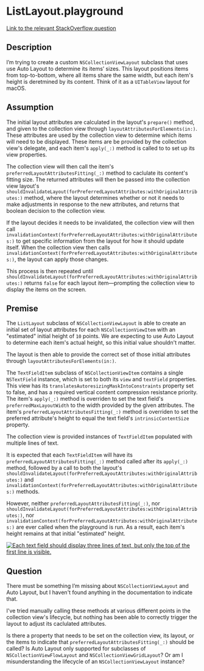 # ListLayout.playground

[Link to the relevant StackOverflow question][2]

## Description

I’m trying to create a custom `NSCollectionViewLayout` subclass that uses use Auto Layout to determine its items’ sizes.  This layout positions items from top-to-bottom, where all items share the same width, but each item's height is deretmined by its content. Think of it as a `UITableView` layout for macOS.

## Assumption

The initial layout attributes are calculated in the layout's `prepare()` method, and given to the collection view through  `layoutAttributesForElements(in:)`. These attributes are used by the collection view to determine which items will need to be displayed. These items are be provided by the collection view's delegate, and each item's `apply(_:)` method is called to to set up its view properties.

The collection view will then call the item's `preferredLayoutAttributesFitting(_:)` method to caclulate its content's fitting size. The returned attributes will then be passed into the collection view layout's `shouldInvalidateLayout(forPreferredLayoutAttributes:withOriginalAttributes:)` method, where the layout determines whether or not it needs to make adjustments in response to the new attributes, and returns that boolean decision to the collection view.

If the layout decides it needs to be invalidated, the collection view will then call `invalidationContext(forPreferredLayoutAttributes:withOriginalAttributes:)` to get specific information from the layout for how it should update itself. When the collection view then calls `invalidationContext(forPreferredLayoutAttributes:withOriginalAttributes:)`, the layout can apply those changes.

This process is then repeated until `shouldInvalidateLayout(forPreferredLayoutAttributes:withOriginalAttributes:)` returns `false` for each layout item—prompting the collection view to display the items on the screen.

## Premise

The `ListLayout` subclass of `NSCollectionViewLayout` is able to create an initial set of layout attributes for each `NSCollectionViewItem` with an "estimated" initial height of `10` points. We are expecting to use Auto Layout to determine each item's actual height, so this initial value shouldn't matter.

The layout is then able to provide the correct set of those initial attributes through `layoutAttributesForElements(in:)`.

The `TextFieldItem` subclass of `NSCollectionViewItem` contains a single `NSTextField` instance, which is set to both its `view` and `textField` properties. This view has its `translatesAutoresizingMaskIntoConstraints` property set to false, and has a required vertical content compression resistance priority. The item's `apply(_:)` method is overriden to set the text field's `preferredMaxLayoutWidth` to the width provided by the given attributes. The item's `preferredLayoutAttributesFitting(_:)` method is overriden to set the preferred attribute's height to equal the text field's `intrinsicContentSize` property.

The collection view is provided instances of `TextFieldItem` populated with multiple lines of text.

It is expected that each `TextFieldItem` will have its `preferredLayoutAttributesFitting(_:)` method called after its `apply(_:)` method, followed by a call to both the layout's `shouldInvalidateLayout(forPreferredLayoutAttributes:withOriginalAttributes:)` and `invalidationContext(forPreferredLayoutAttributes:withOriginalAttributes:)` methods.

However, neither `preferredLayoutAttributesFitting(_:)`, nor `shouldInvalidateLayout(forPreferredLayoutAttributes:withOriginalAttributes:)`, nor `invalidationContext(forPreferredLayoutAttributes:withOriginalAttributes:)` are ever called when the playground is run. As a result, each item's height remains at that initial "estimated" height.

[![Each text field should display three lines of text, but only the top of the first line is visible.][1]][1]

## Question

There must be something I’m missing about `NSCollectionViewLayout` and Auto Layout, but I haven't found anything in the documentation to indicate that.

I've tried manually calling these methods at various different points in the collection view's lifecycle, but nothing has been able to correctly trigger the layout to adjust its caclulated attributes.

Is there a property that needs to be set on the collection view, its layout, or the items to indicate that `preferredLayoutAttributesFitting(_:)` should be called? Is Auto Layout only supported for subclasses of `NSCollectionViewFlowLayout` and `NSCollectionViewGridLayout`? Or am I misunderstanding the lifecycle of an `NSCollectionViewLayout` instance?

[1]: https://i.stack.imgur.com/UYfq4.png
[2]: https://stackoverflow.com/questions/52468731/invalidationcontextforpreferredlayoutattributeswithoriginalattributes-isnt

